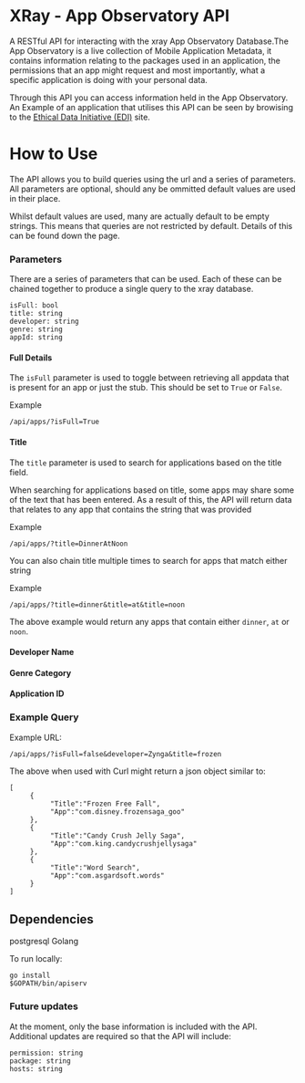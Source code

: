 # XRay - App Observatory API

A RESTful API for interacting with the xray App Observatory Database.The App Observatory is a live collection of Mobile Application Metadata, it contains information relating to the packages used in an application, the permissions that an app might request and most importantly, what a specific application is doing with your personal data.

Through this API you can access information held in the App Observatory. An Example of an application that utilises this API can be seen by browising to the [Ethical Data Initiative (EDI)](https://edi.sociam.org) site.

# How to Use
The API allows you to build queries using the url and a series of parameters. All parameters are optional, should any be ommitted default values are used in their place.

Whilst default values are used, many are actually default to be empty strings. This means that queries are not restricted by default. Details of this can be found down the page.

### Parameters
There are a series of parameters that can be used. Each of these can be chained together to produce a single query to the xray database.

```
isFull: bool
title: string
developer: string
genre: string
appId: string
```
#### Full Details
The ``` isFull ``` parameter is used to toggle between retrieving all appdata that is present for an app or just the stub. This should be set to ``` True ``` or ``` False ```.

Example
```
/api/apps/?isFull=True
```

#### Title
The ``` title ``` parameter is used to search for applications based on the title field.

When searching for applications based on title, some apps may share some of the text that has been entered. As a result of this, the API will return data that relates to any app that contains the string that was provided

Example
```
/api/apps/?title=DinnerAtNoon
```

You can also chain title multiple times to search for apps that match either string

Example
```
/api/apps/?title=dinner&title=at&title=noon
```

The above example would return any apps that contain either ``` dinner ```, ``` at ``` or ``` noon ```.


#### Developer Name

#### Genre Category

#### Application ID


### Example Query

Example URL:
```
/api/apps/?isFull=false&developer=Zynga&title=frozen
```

The above when used with Curl might return a json object similar to:
```
[
     {
          "Title":"Frozen Free Fall",
          "App":"com.disney.frozensaga_goo"
     },
     {
          "Title":"Candy Crush Jelly Saga",
          "App":"com.king.candycrushjellysaga"
     },
     {
          "Title":"Word Search",
          "App":"com.asgardsoft.words"
     }
]
```

## Dependencies
postgresql
Golang

To run locally:

```
go install 
$GOPATH/bin/apiserv
```


### Future updates 
At the moment, only the base information is included with the API. 
Additional updates are required so that the API will include:
```
permission: string
package: string
hosts: string
```
